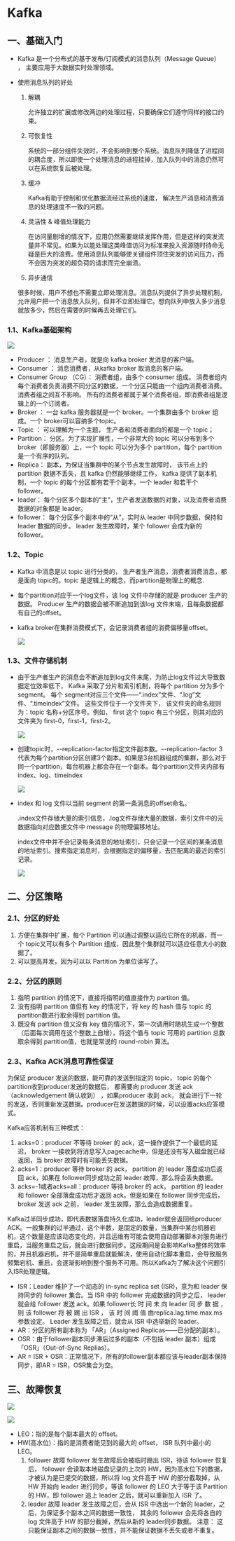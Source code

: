 # Kafka

## 一、基础入门

- Kafka 是一个分布式的基于发布/订阅模式的消息队列（Message Queue） ， 主要应用于大数据实时处理领域。

- 使用消息队列的好处

  1. 解耦

     允许独立的扩展或修改两边的处理过程，只要确保它们遵守同样的接口约束。

  2. 可恢复性

     系统的一部分组件失效时，不会影响到整个系统。消息队列降低了进程间的耦合度，所以即使一个处理消息的进程挂掉，加入队列中的消息仍然可以在系统恢复后被处理。

  3. 缓冲

     Kafka有助于控制和优化数据流经过系统的速度， 解决生产消息和消费消息的处理速度不一致的问题。

  4. 灵活性 & 峰值处理能力

     在访问量剧增的情况下，应用仍然需要继续发挥作用，但是这样的突发流量并不常见。如果为以能处理这类峰值访问为标准来投入资源随时待命无疑是巨大的浪费。使用消息队列能够使关键组件顶住突发的访问压力，而不会因为突发的超负荷的请求而完全崩溃。

  5.  异步通信

     很多时候，用户不想也不需要立即处理消息。消息队列提供了异步处理机制，允许用户把一个消息放入队列，但并不立即处理它。想向队列中放入多少消息就放多少，然后在需要的时候再去处理它们。


### 1.1、Kafka基础架构

![](images/基础架构-1.png)

- Producer ： 消息生产者，就是向 kafka broker 发消息的客户端。
- Consumer ： 消息消费者，从kafka broker 取消息的客户端。
- Consumer Group （CG）： 消费者组，由多个 consumer 组成。 消费者组内每个消费者负责消费不同分区的数据，一个分区只能由一个组内消费者消费。消费者组之间互不影响。 所有的消费者都属于某个消费者组，即消费者组是逻辑上的一个订阅者。
- Broker ： 一台 kafka 服务器就是一个 broker。一个集群由多个 broker 组成。一个 broker可以容纳多个topic。
- Topic ： 可以理解为一个主题， 生产者和消费者面向的都是一个 topic；
- Partition： 分区。为了实现扩展性，一个非常大的 topic 可以分布到多个 broker（即服务器）上，一个 topic 可以分为多个 partition，每个 partition 是一个有序的队列。
- Replica： 副本，为保证当集群中的某个节点发生故障时， 该节点上的 partition 数据不丢失，且 kafka 仍然能够继续工作， kafka 提供了副本机制，一个 topic 的每个分区都有若干个副本，一个 leader 和若干个 follower。
- leader： 每个分区多个副本的“主”，生产者发送数据的对象，以及消费者消费数据的对象都是 leader。
- follower： 每个分区多个副本中的“从”，实时从 leader 中同步数据，保持和 leader 数据的同步。 leader 发生故障时，某个 follower 会成为新的 follower。

### 1.2、Topic

- Kafka 中消息是以 topic 进行分类的， 生产者生产消息，消费者消费消息，都是面向 topic的。topic 是逻辑上的概念，而partition是物理上的概念.

- 每个partition对应于一个log文件，该 log 文件中存储的就是 producer 生产的数据。 Producer 生产的数据会被不断追加到该log 文件末端，且每条数据都有自己的offset。 

- kafka broker在集群消费模式下，会记录消费者组的消费偏移量offset。

  ![](images/topic-1.png)

### 1.3、文件存储机制

- 由于生产者生产的消息会不断追加到log文件末尾，为防止log文件过大导致数据定位效率低下， Kafka 采取了分片和索引机制，将每个 partition 分为多个 segment。 每个 segment对应三个文件——“.index”文件、“.log”文件、“.timeindex”文件。 这些文件位于一个文件夹下， 该文件夹的命名规则为：topic 名称+分区序号。例如， first 这个 topic 有三个分区，则其对应的文件夹为 first-0，first-1，first-2。

  ![](images/文件存储-1.png)

- 创建topic时，--replication-factor指定文件副本数。--replication-factor  3 代表为每个partition分区创建3个副本。如果是3台机器组成的集群，那么对于同一个partition，每台机器上都会存在一个副本。每个partition文件夹内部有index、log、timeindex

  ![](images/文件存储-2.png)

- index 和 log 文件以当前 segment 的第一条消息的offset命名。

  .index文件存储大量的索引信息，.log文件存储大量的数据，索引文件中的元数据指向对应数据文件中 message 的物理偏移地址。

  index文件中并不会记录每条消息的地址索引，只会记录一个区间的某条消息的地址索引。搜索指定消息时，会根据指定的偏移量，去匹配离的最近的索引记录。

  ![](images/文件存储-3.png)

  

## 二、分区策略

### 2.1、分区的好处

1. 方便在集群中扩展，每个 Partition 可以通过调整以适应它所在的机器，而一个 topic又可以有多个 Partition 组成，因此整个集群就可以适应任意大小的数据了。
2. 可以提高并发，因为可以以 Partition 为单位读写了。

### 2.2、分区的原则

1. 指明 partition 的情况下，直接将指明的值直接作为 partiton 值。
2. 没有指明 partition 值但有 key 的情况下，将 key 的 hash 值与 topic 的 partition数进行取余得到 partition 值。
3. 既没有 partition 值又没有 key 值的情况下，第一次调用时随机生成一个整数（后面每次调用在这个整数上自增），将这个值与 topic 可用的 partition 总数取余得到 partition值，也就是常说的 round-robin 算法。

### 2.3、Kafka ACK消息可靠性保证

为保证 producer 发送的数据，能可靠的发送到指定的 topic， topic 的每个partition收到producer发送的数据后， 都需要向 producer 发送 ack（acknowledgement 确认收到） ，如果producer 收到 ack， 就会进行下一轮的发送，否则重新发送数据。producer在发送数据的时候，可以设置acks应答模式。

Kafka应答机制有三种模式：

1. acks=0：producer 不等待 broker 的 ack，这一操作提供了一个最低的延迟， broker 一接收到将消息写入pagecache中，但是还没有写入磁盘就已经返回，当 broker 故障时有可能丢失数据。
2. acks=1：producer 等待 broker 的 ack， partition 的 leader 落盘成功后返回 ack，如果在 follower同步成功之前 leader 故障，那么将会丢失数据。
3. acks=-1或者acks=all：producer 等待 broker 的 ack， partition 的 leader 和 follower 全部落盘成功后才返回 ack。但是如果在 follower 同步完成后， broker 发送 ack 之前， leader 发生故障，那么会造成数据重复。

Kafka过半同步成功，即代表数据落盘持久化成功，leader就会返回给producer ACK。一般集群的过半通过，这个半数，是固定的数量，当集群中某台机器宕机，这个数量是应该动态变化的，并且运维有可能会使用自动部署脚本对服务进行重启，当服务重启之后，就会进行数据同步。这段期间是会影响Kafka整体的效率的，并且机器宕机，并不是简单重启就能解决，使用自动化脚本重启，会导致服务频繁宕机、重启，会逐渐影响到整个服务不可用。所以Kafka为了解决这个问题引入ISR处理逻辑。

- ISR：Leader 维护了一个动态的 in-sync replica set (ISR)，意为和 leader 保持同步的 follower 集合。当 ISR 中的 follower 完成数据的同步之后， leader 就会给 follower 发送 ack。如果 follower长 时 间 未 向 leader 同 步 数 据 ， 则 该 follower 将 被 踢 出 ISR ， 该 时 间 阈 值 由replica.lag.time.max.ms 参数设定。 Leader 发生故障之后，就会从 ISR 中选举新的 leader。
- AR：分区的所有副本称为 「AR」（Assigned Replicas——已分配的副本）。
- OSR：由于follower副本同步滞后过多的副本（不包括 leader 副本）组成 「OSR」（Out-of-Sync Replias）。
- AR = ISR + OSR：正常情况下，所有的follower副本都应该与leader副本保持同步，即AR = ISR，OSR集合为空。

## 三、故障恢复

![](images/故障恢复-1.png)

![](images/水位线-1.png)

- LEO：指的是每个副本最大的 offset。
- HW(高水位)：指的是消费者能见到的最大的 offset， ISR 队列中最小的 LEO。
  1. follower 故障
     follower 发生故障后会被临时踢出 ISR，待该 follower 恢复后， follower 会读取本地磁盘记录的上次的 HW，因为高水位下的数据，才被认为是已提交的数据，所以将 log 文件高于 HW 的部分截取掉，从 HW 开始向 leader 进行同步。等该 follower 的 LEO 大于等于该 Partition 的 HW，即 follower 追上 leader 之后，就可以重新加入 ISR 了。
  2. leader 故障
     leader 发生故障之后，会从 ISR 中选出一个新的 leader，之后，为保证多个副本之间的数据一致性， 其余的 follower 会先将各自的 log 文件高于 HW 的部分截掉，然后从新的 leader同步数据。
     注意： 这只能保证副本之间的数据一致性，并不能保证数据不丢失或者不重复。

